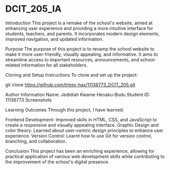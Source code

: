 # DCIT_205_IA

Introduction
This project is a remake of the school's website, aimed at enhancing user experience and providing a more intuitive interface for students, teachers, and parents. It incorporates modern design elements, improved navigation, and updated information.

Purpose
The purpose of this project is to revamp the school website to make it more user-friendly, visually appealing, and informative. It aims to streamline access to important resources, announcements, and school-related information for all stakeholders.

Cloning and Setup Instructions
To clone and set up the project:

git clone https://github.com/trtrex-hax/11136773_DCIT_205.git



Author Information
Name: Jedidiah Kwame Henaku-Budu
Student ID: 11136773
Screenshots


Learning Outcomes
Through this project, I have learned:

Frontend Development: Improved skills in HTML, CSS, and JavaScript to create a responsive and visually appealing interface.
Graphic Design and color theory: Learned about user-centric design principles to enhance user experience.
Version Control: Learnt how to use Git for version control, branching, and collaboration.


Conclusion
This project has been an enriching experience, allowing for practical application of various web development skills while contributing to the improvement of the school's digital presence.